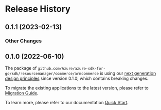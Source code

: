 # Release History

## 0.1.1 (2023-02-13)
### Other Changes


## 0.1.0 (2022-06-10)

The package of `github.com/Azure/azure-sdk-for-go/sdk/resourcemanager/commerce/armcommerce` is using our [next generation design principles](https://azure.github.io/azure-sdk/general_introduction.html) since version 0.1.0, which contains breaking changes.

To migrate the existing applications to the latest version, please refer to [Migration Guide](https://aka.ms/azsdk/go/mgmt/migration).

To learn more, please refer to our documentation [Quick Start](https://aka.ms/azsdk/go/mgmt).
